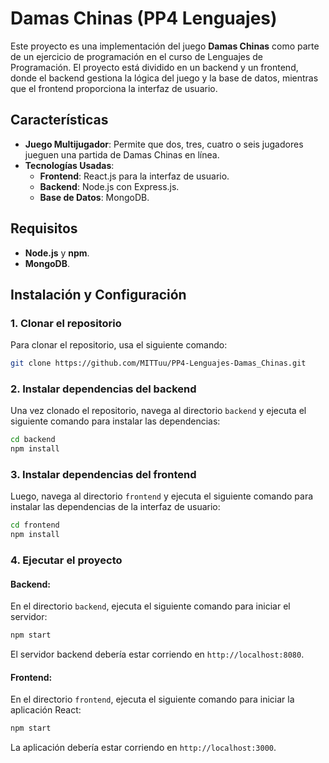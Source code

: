 # Damas Chinas (PP4 Lenguajes)

Este proyecto es una implementación del juego **Damas Chinas** como parte de un ejercicio de programación en el curso de Lenguajes de Programación. El proyecto está dividido en un backend y un frontend, donde el backend gestiona la lógica del juego y la base de datos, mientras que el frontend proporciona la interfaz de usuario.

## Características

- **Juego Multijugador**: Permite que dos, tres, cuatro o seis jugadores jueguen una partida de Damas Chinas en línea.
- **Tecnologías Usadas**:
  - **Frontend**: React.js para la interfaz de usuario.
  - **Backend**: Node.js con Express.js.
  - **Base de Datos**: MongoDB.

## Requisitos

- **Node.js** y **npm**.
- **MongoDB**.

## Instalación y Configuración

### 1. Clonar el repositorio

Para clonar el repositorio, usa el siguiente comando:

```bash
git clone https://github.com/MITTuu/PP4-Lenguajes-Damas_Chinas.git
```

### 2. Instalar dependencias del backend

Una vez clonado el repositorio, navega al directorio `backend` y ejecuta el siguiente comando para instalar las dependencias:

```bash
cd backend
npm install
```

### 3. Instalar dependencias del frontend

Luego, navega al directorio `frontend` y ejecuta el siguiente comando para instalar las dependencias de la interfaz de usuario:

```bash
cd frontend
npm install
```

### 4. Ejecutar el proyecto

#### Backend:

En el directorio `backend`, ejecuta el siguiente comando para iniciar el servidor:

```bash
npm start
```

El servidor backend debería estar corriendo en `http://localhost:8080`.

#### Frontend:

En el directorio `frontend`, ejecuta el siguiente comando para iniciar la aplicación React:

```bash
npm start
```

La aplicación debería estar corriendo en `http://localhost:3000`.
